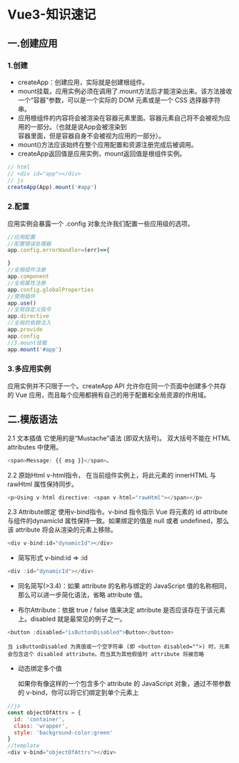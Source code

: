 
# Vue3-知识速记

## 一.创建应用

### 1.创建

- createApp：创建应用，实际就是创建根组件。
- mount挂载，应用实例必须在调用了.mount方法后才能渲染出来。该方法接收一个“容器”参数，可以是一个实际的 DOM 元素或是一个 CSS 选择器字符串。
- 应用根组件的内容将会被渲染在容器元素里面。容器元素自己将不会被视为应用的一部分。（也就是说App会被渲染到<div id="app"></div>容器里面，但是容器自身不会被视为应用的一部分）。
- mount()方法应该始终在整个应用配置和资源注册完成后被调用。
- createApp返回值是应用实例，mount返回值是根组件实例。

```javascript
// html
// <div id="app"></div>
// js
createApp(App).mount('#app')
```

### 2.配置

应用实例会暴露一个 .config 对象允许我们配置一些应用级的选项。

```javascript
//应用配置
//配置错误处理器
app.config.errorHandler=(err)=>{

}
//全局组件注册
app.component
//全局属性注册
app.config.globalProperties
//使用插件
app.use()
//全局自定义指令
app.directive
//全局的依赖注入
app.provide
app.config
//3.mount挂载
app.mount('#app')
```

### 3.多应用实例

应用实例并不只限于一个。createApp API 允许你在同一个页面中创建多个共存的 Vue 应用，而且每个应用都拥有自己的用于配置和全局资源的作用域。

## 二.模版语法

 2.1 文本插值
 它使用的是“Mustache”语法 (即双大括号)。 双大括号不能在 HTML attributes 中使用。

```javascript
<span>Message: {{ msg }}</span>。
```

 2.2 原始Html
 v-html指令， 在当前组件实例上，将此元素的 innerHTML 与 rawHtml 属性保持同步。

 ```javascript
 <p>Using v-html directive: <span v-html="rawHtml"></span></p>
 ```

 2.3 Attribute绑定
 使用v-bind指令。v-bind 指令指示 Vue 将元素的 id attribute 与组件的dynamicId 属性保持一致。如果绑定的值是 null 或者 undefined，那么该 attribute 将会从渲染的元素上移除。

 ```javascript
 <div v-bind:id="dynamicId"></div>
 ```

 - 简写形式 v-bind:id => :id

 ```javascript
 <div :id="dynamicId"></div>
 ```

 - 同名简写(>3.4)：如果 attribute 的名称与绑定的 JavaScript 值的名称相同，那么可以进一步简化语法，省略 attribute 值。

 - 布尔Attribute：依据 true / false 值来决定 attribute 是否应该存在于该元素上。disabled 就是最常见的例子之一。

```javascript
<button :disabled="isButtonDisabled">Button</button>
```

    当 isButtonDisabled 为真值或一个空字符串 (即 <button disabled="">) 时，元素会包含这个 disabled attribute。而当其为其他假值时 attribute 将被忽略

 - 动态绑定多个值

    如果你有像这样的一个包含多个 attribute 的 JavaScript 对象，通过不带参数的 v-bind，你可以将它们绑定到单个元素上
```javascript
//js
const objectOfAttrs = {
  id: 'container',
  class: 'wrapper',
  style: 'background-color:green'
}
//template 
<div v-bind="objectOfAttrs"></div>
```